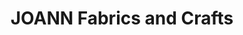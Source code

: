 ---
title: "JOANN Fabrics and Crafts"
url: /fort-collins/joann-fabrics-and-crafts/
shop: Basteln
---